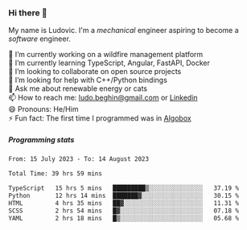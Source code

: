 ### Hi there 👋

My name is Ludovic. I'm a *mechanical* engineer aspiring to become a *software* engineer.

 🔭 I’m currently working on a wildfire management platform<br/>
 🌱 I’m currently learning TypeScript, Angular, FastAPI, Docker<br/>
 👯 I’m looking to collaborate on open source projects<br/>
 🤔 I’m looking for help with C++/Python bindings<br/>
 💬 Ask me about renewable energy or cats<br/>
 📫 How to reach me: ludo.beghin@gmail.com or [Linkedin](https://www.linkedin.com/in/ludovic-beghin/)<br/>
 😄 Pronouns: He/Him<br/>
 ⚡ Fun fact: The first time I programmed was in [Algobox](https://fr.wikipedia.org/wiki/Algobox)<br/>

##### Programming stats
<!--START_SECTION:waka-->

```txt
From: 15 July 2023 - To: 14 August 2023

Total Time: 39 hrs 59 mins

TypeScript   15 hrs 5 mins   █████████▒░░░░░░░░░░░░░░░   37.19 %
Python       12 hrs 14 mins  ███████▓░░░░░░░░░░░░░░░░░   30.15 %
HTML         4 hrs 35 mins   ██▓░░░░░░░░░░░░░░░░░░░░░░   11.31 %
SCSS         2 hrs 54 mins   █▓░░░░░░░░░░░░░░░░░░░░░░░   07.18 %
YAML         2 hrs 18 mins   █▒░░░░░░░░░░░░░░░░░░░░░░░   05.68 %
```

<!--END_SECTION:waka-->
